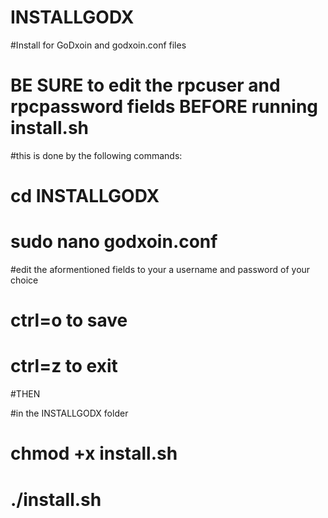 # INSTALLGODX

#Install for GoDxoin and godxoin.conf files

# BE SURE to edit the rpcuser and rpcpassword fields BEFORE running install.sh

#this is done by the following commands: 

# cd INSTALLGODX 
# sudo nano godxoin.conf

#edit the aformentioned fields to your a username and password of your choice

# ctrl=o to save 
# ctrl=z to exit

#THEN

#in the INSTALLGODX folder

# chmod +x install.sh 
# ./install.sh
